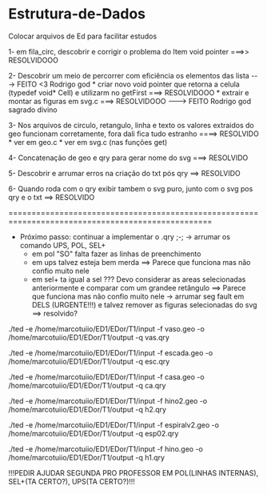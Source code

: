 # Estrutura-de-Dados
Colocar arquivos de Ed para facilitar estudos

1- em fila_circ, descobrir e corrigir o problema do Item void pointer ===>> RESOLVIDOOO

2- Descobrir um meio de percorrer com eficiência os elementos das lista ---> FEITO <3 Rodrigo god 
    * criar novo void pointer que retorna a celula (typedef void* Cell) 
    e utilizarm no getFirst ===> RESOLVIDOOO
    * extrair e montar as figuras em svg.c ===> RESOLVIDOOO
    ---> FEITO  Rodrigo god sagrado divino

3- Nos arquivos de circulo, retangulo, linha e texto os valores extraidos do geo funcionam corretamente, fora dali fica tudo estranho  ====> RESOLVIDO
    * ver em geo.c
    * ver em svg.c (nas funções get)

4- Concatenação de geo e qry para gerar nome do svg ===> RESOLVIDO

5- Descobrir e arrumar erros na criação do txt pós qry ==> RESOLVIDO

6- Quando roda com o qry exibir tambem o svg puro, junto com o svg pos qry e o txt  ==> RESOLVIDO

==================================================================================================

 * Próximo passo: continuar a implementar o .qry ;-;
    -> arrumar os comando UPS, POL, SEL+
      * em pol "SO" falta fazer as linhas de preenchimento
      * em ups talvez esteja bem merda  ==> Parece que funciona mas não confio muito nele
      * em sel+ ta igual a sel ??? Devo considerar as areas selecionadas anteriormente e comparar com um grandee retângulo  ==> Parece que funciona mas não confio muito nele
    -> arrumar seg fault em DELS (URGENTE!!!) e talvez remover as figuras selecionadas do svg ==> resolvido? 

./ted -e /home/marcotuiio/ED1/EDor/T1/input -f vaso.geo -o /home/marcotuiio/ED1/EDor/T1/output -q vas.qry

./ted -e /home/marcotuiio/ED1/EDor/T1/input -f escada.geo -o /home/marcotuiio/ED1/EDor/T1/output -q esc.qry

./ted -e /home/marcotuiio/ED1/EDor/T1/input -f casa.geo -o /home/marcotuiio/ED1/EDor/T1/output -q ca.qry

./ted -e /home/marcotuiio/ED1/EDor/T1/input -f hino2.geo -o /home/marcotuiio/ED1/EDor/T1/output -q h2.qry

./ted -e /home/marcotuiio/ED1/EDor/T1/input -f espiralv2.geo -o /home/marcotuiio/ED1/EDor/T1/output -q esp02.qry

./ted -e /home/marcotuiio/ED1/EDor/T1/input -f hino.geo -o /home/marcotuiio/ED1/EDor/T1/output -q h1.qry

!!!PEDIR AJUDAR SEGUNDA PRO PROFESSOR EM POL(LINHAS INTERNAS), SEL+(TA CERTO?), UPS(TA CERTO?)!!!